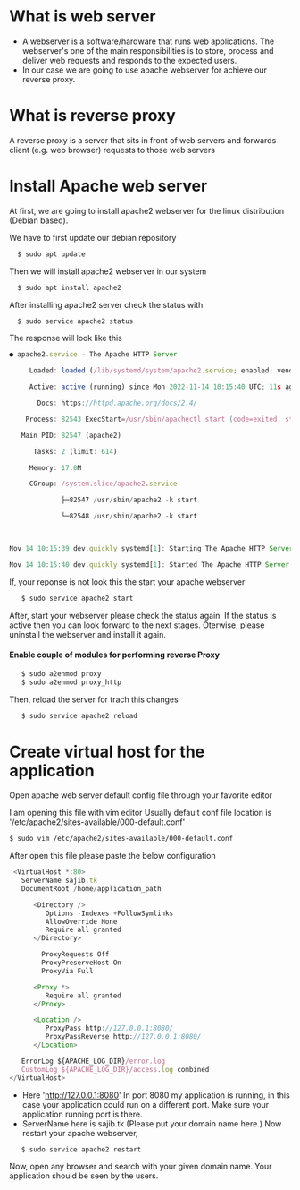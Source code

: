 
# What is web server
   - A webserver is a software/hardware that runs web applications. The webserver's one of the main responsibilities is to store, process and deliver web requests and responds to the expected users.
   - In our case we are going to use apache webserver for achieve our reverse proxy.
# What is reverse proxy
A reverse proxy is a server that sits in front of web servers and forwards client (e.g. web browser) requests to those web servers
# Install Apache web server


At first, we are going to install apache2 webserver for the linux distribution (Debian based).

We have to first update our debian repository 
```bash
  $ sudo apt update
```
Then we will install apache2 webserver in our system
```bash
  $ sudo apt install apache2
```
After installing apache2 server check the status with
```bash
  $ sudo service apache2 status
```
The response will look like this


```javascript
● apache2.service - The Apache HTTP Server 

     Loaded: loaded (/lib/systemd/system/apache2.service; enabled; vendor prese> 

     Active: active (running) since Mon 2022-11-14 10:15:40 UTC; 11s ago 

       Docs: https://httpd.apache.org/docs/2.4/ 

    Process: 82543 ExecStart=/usr/sbin/apachectl start (code=exited, status=0/S> 

   Main PID: 82547 (apache2) 

      Tasks: 2 (limit: 614) 

     Memory: 17.0M 

     CGroup: /system.slice/apache2.service 

             ├─82547 /usr/sbin/apache2 -k start 

             └─82548 /usr/sbin/apache2 -k start 

  

Nov 14 10:15:39 dev.quickly systemd[1]: Starting The Apache HTTP Server... 

Nov 14 10:15:40 dev.quickly systemd[1]: Started The Apache HTTP Server. 
```
If, your reponse is not look this the start your apache webserver

```bash
   $ sudo service apache2 start
```

After, start your webserver please check the status again. If the status is active then you can look forward to the next stages. Oterwise, please uninstall the webserver and install it again.
#### Enable couple of modules for performing reverse Proxy
```bash
   $ sudo a2enmod proxy 
   $ sudo a2enmod proxy_http 
```
Then, reload the server for trach this changes
```bash
   $ sudo service apache2 reload
```
# Create virtual host for the application

Open apache web server default config file through your favorite editor

I am opening this file with vim editor Usually default conf file location is '/etc/apache2/sites-available/000-default.conf'
```bash
$ sudo vim /etc/apache2/sites-available/000-default.conf
```
After open this file please paste the below configuration
```javascript
 <VirtualHost *:80> 
   ServerName sajib.tk 
   DocumentRoot /home/application_path 

      <Directory /> 
         Options -Indexes +FollowSymlinks 
         AllowOverride None 
         Require all granted 
      </Directory>

        ProxyRequests Off 
        ProxyPreserveHost On 
        ProxyVia Full

      <Proxy *> 
         Require all granted 
      </Proxy>

      <Location /> 
         ProxyPass http://127.0.0.1:8080/ 
         ProxyPassReverse http://127.0.0.1:8080/ 
      </Location>

   ErrorLog ${APACHE_LOG_DIR}/error.log 
   CustomLog ${APACHE_LOG_DIR}/access.log combined 
</VirtualHost> 
``` 
   - Here 'http://127.0.0.1:8080' In port 8080 my application is running, in this case your application could run on a different port. Make sure your application running port is there.
   - ServerName here is sajib.tk (Please put your domain name here.)
Now restart your apache webserver, 
```bash
   $ sudo service apache2 restart
```
Now, open any browser and search with your given domain name. Your application should be seen by the users.


